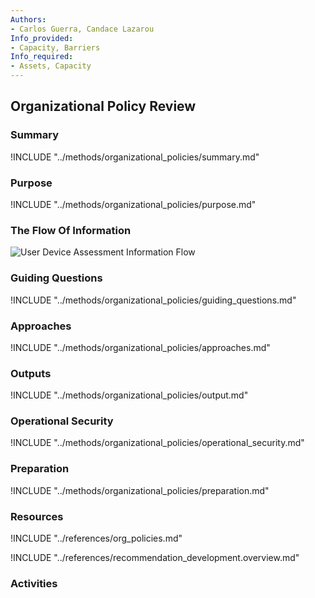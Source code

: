 ```yaml
---
Authors:
- Carlos Guerra, Candace Lazarou
Info_provided:
- Capacity, Barriers
Info_required:
- Assets, Capacity
---
```


## Organizational Policy Review

### Summary
!INCLUDE "../methods/organizational_policies/summary.md"

### Purpose
!INCLUDE "../methods/organizational_policies/purpose.md"

### The Flow Of Information
![User Device Assessment Information Flow](images/info_flows/organizational_policies.svg)

### Guiding Questions
!INCLUDE "../methods/organizational_policies/guiding_questions.md"

### Approaches
!INCLUDE "../methods/organizational_policies/approaches.md"

### Outputs
!INCLUDE "../methods/organizational_policies/output.md"

### Operational Security
!INCLUDE "../methods/organizational_policies/operational_security.md"

### Preparation
!INCLUDE "../methods/organizational_policies/preparation.md"

### Resources
<div class="greybox">
!INCLUDE "../references/org_policies.md"

!INCLUDE "../references/recommendation_development.overview.md"


</div>

### Activities
